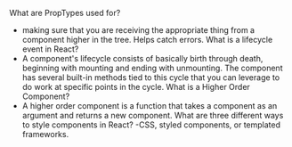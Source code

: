 What are PropTypes used for?
 - making sure that you are receiving the appropriate thing from a component higher in the tree. Helps catch errors.
What is a lifecycle event in React?
- A component's lifecycle consists of basically birth through death, beginning with mounting and ending with unmounting. The component has several built-in methods tied to this cycle that you can leverage to do work at specific points in the cycle.
What is a Higher Order Component?
- A higher order component is a function that takes a component as an argument and returns a new component.
What are three different ways to style components in React?
-CSS, styled components, or templated  frameworks. 

